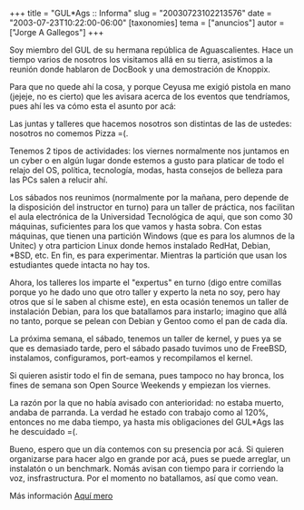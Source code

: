 +++
title = "GUL*Ags :: Informa"
slug = "20030723102213576"
date = "2003-07-23T10:22:00-06:00"
[taxonomies]
tema = ["anuncios"]
autor = ["Jorge A Gallegos"]
+++

Soy miembro del GUL de su hermana república de Aguascalientes. Hace un
tiempo varios de nosotros los visitamos allá en su tierra, asistimos a
la reunión donde hablaron de DocBook y una demostración de Knoppix.

Para que no quede ahí la cosa, y porque Ceyusa me exigió pistola en mano
(jejeje, no es cierto) que les avisara acerca de los eventos que
tendríamos, pues ahí les va cómo esta el asunto por acá:

<!-- more -->
Las juntas y talleres que hacemos nosotros son distintas de las de
ustedes: nosotros no comemos Pizza =(.

Tenemos 2 tipos de actividades: los viernes normalmente nos juntamos en
un cyber o en algún lugar donde estemos a gusto para platicar de todo el
relajo del OS, política, tecnología, modas, hasta consejos de belleza
para las PCs salen a relucir ahí.

Los sábados nos reunimos (normalmente por la mañana, pero depende de la
disposición del instructor en turno) para un taller de práctica, nos
facilitan el aula electrónica de la Universidad Tecnológica de aqui, que
son como 30 máquinas, suficientes para los que vamos y hasta sobra. Con
estas máquinas, que tienen una partición Windows (que es para los
alumnos de la Unitec) y otra particion Linux donde hemos instalado
RedHat, Debian, \*BSD, etc. En fin, es para experimentar. Mientras la
partición que usan los estudiantes quede intacta no hay tos.

Ahora, los talleres los imparte el "expertus" en turno (digo entre
comillas porque yo he dado uno que otro taller y experto la neta no soy,
pero hay otros que sí le saben al chisme este), en esta ocasión tenemos
un taller de instalación Debian, para los que batallamos para instarlo;
imagino que allá no tanto, porque se pelean con Debian y Gentoo como el
pan de cada día.

La próxima semana, el sábado, tenemos un taller de kernel, y pues ya se
que es demasiado tarde, pero el sábado pasado tuvimos uno de FreeBSD,
instalamos, configuramos, port-eamos y recompilamos el kernel.

Si quieren asistir todo el fin de semana, pues tampoco no hay bronca,
los fines de semana son Open Source Weekends y empiezan los viernes.

La razón por la que no había avisado con anterioridad: no estaba muerto,
andaba de parranda. La verdad he estado con trabajo como al 120%,
entonces no me daba tiempo, ya hasta mis obligaciones del GUL\*Ags las
he descuidado =(.

Bueno, espero que un día contemos con su presencia por acá. Si quieren
organizarse para hacer algo en grande por acá, pues se puede arreglar,
un instalatón o un benchmark. Nomás avisan con tiempo para ir corriendo
la voz, insfrastructura. Por el momento no batallamos, así que como
vean.

Más información [Aquí mero](http://gulags.homelinux.org)
